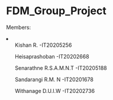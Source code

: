 <h1>FDM_Group_Project</h1>

<p>Members:
  <li>
      <ul>Kishan R.              -IT20205256</ul>
      <ul>Heisaprashoban         -IT20202668</ul>
      <ul>Senarathne R.S.A.M.N.T -IT20205188</ul>
      <ul>Sandarangi R.M. N      -IT20201678</ul>
      <ul>Withanage D.U.I.W      -IT20202736</ul>
  </li>
